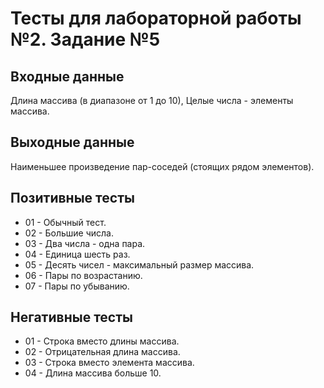 # Тесты для лабораторной работы №2. Задание №5

## Входные данные
Длина массива (в диапазоне от 1 до 10),
Целые числа - элементы массива.

## Выходные данные
Наименьшее произведение пар-соседей (стоящих рядом элементов).

## Позитивные тесты
- 01 - Обычный тест.
- 02 - Большие числа.
- 03 - Два числа - одна пара.
- 04 - Единица шесть раз.
- 05 - Десять чисел - максимальный размер массива.
- 06 - Пары по возрастанию.
- 07 - Пары по убыванию.

## Негативные тесты
- 01 - Строка вместо длины массива.
- 02 - Отрицательная длина массива.
- 03 - Строка вместо элемента массива.
- 04 - Длина массива больше 10.